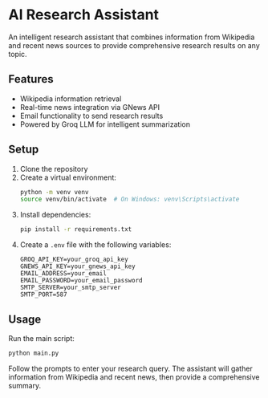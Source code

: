 # AI Research Assistant

An intelligent research assistant that combines information from Wikipedia and recent news sources to provide comprehensive research results on any topic.

## Features

- Wikipedia information retrieval
- Real-time news integration via GNews API
- Email functionality to send research results
- Powered by Groq LLM for intelligent summarization

## Setup

1. Clone the repository
2. Create a virtual environment:
   ```bash
   python -m venv venv
   source venv/bin/activate  # On Windows: venv\Scripts\activate
   ```
3. Install dependencies:
   ```bash
   pip install -r requirements.txt
   ```
4. Create a `.env` file with the following variables:
   ```
   GROQ_API_KEY=your_groq_api_key
   GNEWS_API_KEY=your_gnews_api_key
   EMAIL_ADDRESS=your_email
   EMAIL_PASSWORD=your_email_password
   SMTP_SERVER=your_smtp_server
   SMTP_PORT=587
   ```

## Usage

Run the main script:
```bash
python main.py
```

Follow the prompts to enter your research query. The assistant will gather information from Wikipedia and recent news, then provide a comprehensive summary. 